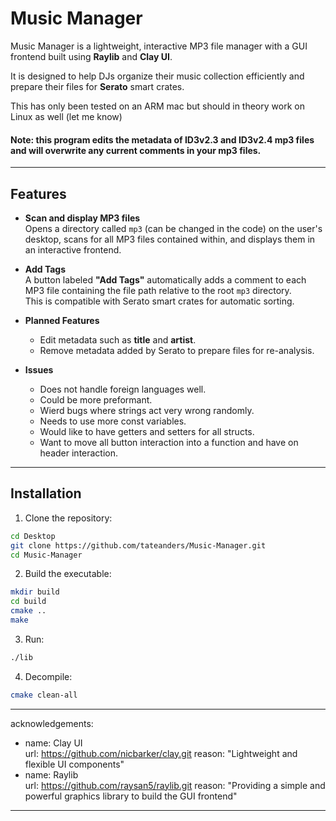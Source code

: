 # Music Manager

Music Manager is a lightweight, interactive MP3 file manager with a GUI frontend built using **Raylib** and **Clay UI**.  

It is designed to help DJs organize their music collection efficiently and prepare their files for **Serato** smart crates.  

This has only been tested on an ARM mac but should in theory work on Linux as well (let me know)

#### **Note: this program edits the metadata of ID3v2.3 and ID3v2.4 mp3 files and will overwrite any current comments in your mp3 files.**
---

## Features

- **Scan and display MP3 files**  
  Opens a directory called `mp3` (can be changed in the code) on the user's desktop, scans for all MP3 files contained within, and displays them in an interactive frontend.

- **Add Tags**  
  A button labeled **"Add Tags"** automatically adds a comment to each MP3 file containing the file path relative to the root `mp3` directory.  
  This is compatible with Serato smart crates for automatic sorting.

- **Planned Features**  
  - Edit metadata such as **title** and **artist**.
  - Remove metadata added by Serato to prepare files for re-analysis.

- **Issues**  
  - Does not handle foreign languages well.
  - Could be more preformant.
  - Wierd bugs where strings act very wrong randomly.
  - Needs to use more const variables.
  - Would like to have getters and setters for all structs.
  - Want to move all button interaction into a function and have on header interaction.

---

## Installation

1. Clone the repository:

```bash
cd Desktop
git clone https://github.com/tateanders/Music-Manager.git
cd Music-Manager
```

2. Build the executable:

```bash
mkdir build
cd build
cmake ..
make
```

3. Run:

```bash
./lib
```

4. Decompile:

```bash
cmake clean-all
```

---
acknowledgements:
  - name: Clay UI  
    url: https://github.com/nicbarker/clay.git 
    reason: "Lightweight and flexible UI components"
  - name: Raylib  
    url: https://github.com/raysan5/raylib.git
    reason: "Providing a simple and powerful graphics library to build the GUI frontend"
---